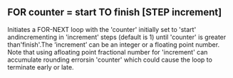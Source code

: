 ## FOR counter = start TO finish [STEP increment]

Initiates a FOR-NEXT loop with the 'counter' initially set to 'start' andincrementing in 'increment' steps (default is 1) until 'counter' is greater than'finish'.The ‘increment’ can be an integer or a floating point number. Note that using afloating point fractional number for 'increment' can accumulate rounding errorsin 'counter' which could cause the loop to terminate early or late.